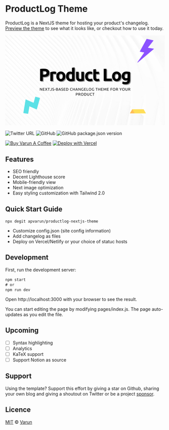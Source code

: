 # ProductLog Theme

ProductLog is a NextJS theme for hosting your product's changelog. [Preview the theme](https://productlog-theme.vercel.app/) to see what it looks like, or checkout how to use it today.

![ProductLog Theme Logo](/public/static/ProductLog.png)

![Twitter URL](https://img.shields.io/twitter/url?style=social&url=https%3A%2F%2Fgithub.com%2Fapvarun%2Fproductlog-nextjs-theme) ![GitHub](https://img.shields.io/github/license/apvarun/productlog-nextjs-theme) ![GitHub package.json version](https://img.shields.io/github/package-json/v/apvarun/productlog-nextjs-theme)

<a href="https://www.buymeacoffee.com/apvarun" target="_blank"><img src="https://cdn.buymeacoffee.com/buttons/v2/default-yellow.png" alt="Buy Varun A Coffee" style="height: 30px !important;width: 108px !important;"></a> [![Deploy with Vercel](https://vercel.com/button)](https://vercel.com/new/git/external?repository-url=https://github.com/apvarun/productlog-nextjs-theme)


## Features

- SEO friendly
- Decent Lighthouse score
- Mobile-friendly view
- Next image optimization
- Easy styling customization with Tailwind 2.0

## Quick Start Guide

```
npx degit apvarun/productlog-nextjs-theme
```

- Customize config.json (site config information)
- Add changelog as files
- Deploy on Vercel/Netlify or your choice of statuc hosts

## Development

First, run the development server:

```
npm start
# or
npm run dev
```

Open http://localhost:3000 with your browser to see the result.

You can start editing the page by modifying pages/index.js. The page auto-updates as you edit the file.

## Upcoming

- [ ] Syntax highlighting
- [ ] Analytics
- [ ] KaTeX support
- [ ] Support Notion as source

## Support

Using the template? Support this effort by giving a star on Github, sharing your own blog and giving a shoutout on Twitter or be a project [sponsor](https://buymeacoffee.com/apvarun).

## Licence

[MIT](https://github.com/apvarun/productlog-nextjs-theme/blob/master/LICENSE) © [Varun](https://apvarun.com)